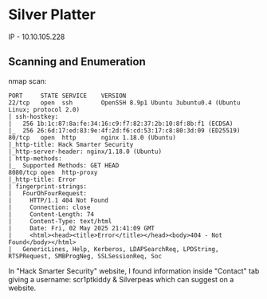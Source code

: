 # Silver Platter

IP - 10.10.105.228

## Scanning and Enumeration
nmap scan:
```
PORT     STATE SERVICE    VERSION
22/tcp   open  ssh        OpenSSH 8.9p1 Ubuntu 3ubuntu0.4 (Ubuntu Linux; protocol 2.0)
| ssh-hostkey: 
|   256 1b:1c:87:8a:fe:34:16:c9:f7:82:37:2b:10:8f:8b:f1 (ECDSA)
|_  256 26:6d:17:ed:83:9e:4f:2d:f6:cd:53:17:c8:80:3d:09 (ED25519)
80/tcp   open  http       nginx 1.18.0 (Ubuntu)
|_http-title: Hack Smarter Security
|_http-server-header: nginx/1.18.0 (Ubuntu)
| http-methods: 
|_  Supported Methods: GET HEAD
8080/tcp open  http-proxy
|_http-title: Error
| fingerprint-strings: 
|   FourOhFourRequest: 
|     HTTP/1.1 404 Not Found
|     Connection: close
|     Content-Length: 74
|     Content-Type: text/html
|     Date: Fri, 02 May 2025 21:41:09 GMT
|     <html><head><title>Error</title></head><body>404 - Not Found</body></html>
|   GenericLines, Help, Kerberos, LDAPSearchReq, LPDString, RTSPRequest, SMBProgNeg, SSLSessionReq, Soc
```
In "Hack Smarter Security" website, I found information inside "Contact" tab giving a username: scr1ptkiddy & Silverpeas which can suggest on a website.

